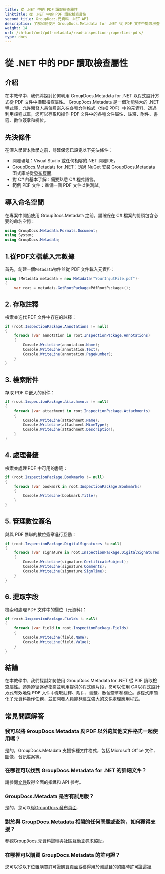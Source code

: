 ```yaml
---
title: 從 .NET 中的 PDF 讀取檢查屬性
linktitle: 從 .NET 中的 PDF 讀取檢查屬性
second_title: GroupDocs.元資料 .NET API
description: 了解如何使用 GroupDocs.Metadata for .NET 從 PDF 文件中提取檢查屬性。探索註釋、附件等。
weight: 14
url: /zh-hant/net/pdf-metadata/read-inspection-properties-pdfs/
type: docs
---
```

# 從 .NET 中的 PDF 讀取檢查屬性

## 介紹
在本教學中，我們將探討如何利用 GroupDocs.Metadata for .NET 以程式設計方式從 PDF 文件中擷取檢查屬性。 GroupDocs.Metadata 是一個功能強大的 .NET 程式庫，允許開發人員使用嵌入在各種文件格式（包括 PDF）中的元資料。透過利用該程式庫，您可以存取和操作 PDF 文件中的各種文件屬性、註釋、附件、書籤、數位簽章和欄位。
## 先決條件
在深入學習本教學之前，請確保您已設定以下先決條件：
- 開發環境：Visual Studio 或任何相容的.NET 開發IDE。
-  GroupDocs.Metadata for .NET：透過 NuGet 安裝 GroupDocs.Metadata 函式庫或從[發布頁面](https://releases.groupdocs.com/metadata/net/).
- 對 C# 的基本了解：需要熟悉 C# 程式語言。
- 範例 PDF 文件：準備一個 PDF 文件以供測試。

## 導入命名空間
在專案中開始使用 GroupDocs.Metadata 之前，請確保在 C# 檔案的開頭包含必要的命名空間：
```csharp
using GroupDocs.Metadata.Formats.Document;
using System;
using GroupDocs.Metadata;
```
## 1.從PDF文檔載入元數據
首先，創建一個`Metadata`物件並從 PDF 文件載入元資料：
```csharp
using (Metadata metadata = new Metadata("YourInputFile.pdf"))
{
    var root = metadata.GetRootPackage<PdfRootPackage>();
```
## 2. 存取註釋
檢索並迭代 PDF 文件中存在的註釋：
```csharp
if (root.InspectionPackage.Annotations != null)
{
    foreach (var annotation in root.InspectionPackage.Annotations)
    {
        Console.WriteLine(annotation.Name);
        Console.WriteLine(annotation.Text);
        Console.WriteLine(annotation.PageNumber);
    }
}
```
## 3. 檢索附件
存取 PDF 中嵌入的附件：
```csharp
if (root.InspectionPackage.Attachments != null)
{
    foreach (var attachment in root.InspectionPackage.Attachments)
    {
        Console.WriteLine(attachment.Name);
        Console.WriteLine(attachment.MimeType);
        Console.WriteLine(attachment.Description);
    }
}
```
## 4. 處理書籤
檢索並處理 PDF 中可用的書籤：
```csharp
if (root.InspectionPackage.Bookmarks != null)
{
    foreach (var bookmark in root.InspectionPackage.Bookmarks)
    {
        Console.WriteLine(bookmark.Title);
    }
}
```
## 5. 管理數位簽名
與與 PDF 關聯的數位簽章進行互動：
```csharp
if (root.InspectionPackage.DigitalSignatures != null)
{
    foreach (var signature in root.InspectionPackage.DigitalSignatures)
    {
        Console.WriteLine(signature.CertificateSubject);
        Console.WriteLine(signature.Comments);
        Console.WriteLine(signature.SignTime);
    }
}
```
## 6. 提取字段
檢索和處理 PDF 文件中的欄位（元資料）：
```csharp
if (root.InspectionPackage.Fields != null)
{
    foreach (var field in root.InspectionPackage.Fields)
    {
        Console.WriteLine(field.Name);
        Console.WriteLine(field.Value);
    }
}
```

## 結論
在本教學中，我們探討如何使用 GroupDocs.Metadata for .NET 從 PDF 讀取檢查屬性。透過遵循逐步指南並利用提供的程式碼片段，您可以使用 C# 以程式設計方式有效地從 PDF 文件中提取註釋、附件、書籤、數位簽章和欄位。該程式庫簡化了元資料操作任務，並使開發人員能夠建立強大的文件處理應用程式。

## 常見問題解答
### 我可以將 GroupDocs.Metadata 與 PDF 以外的其他文件格式一起使用嗎？
是的，GroupDocs.Metadata 支援多種文件格式，包括 Microsoft Office 文件、圖像、音訊檔案等。
### 在哪裡可以找到 GroupDocs.Metadata for .NET 的詳細文件？
請參閱[文件](https://tutorials.groupdocs.com/metadata/net/)取得全面的指導和 API 參考。
### GroupDocs.Metadata 是否有試用版？
是的，您可以從[GroupDocs 發布頁面](https://releases.groupdocs.com/).
### 對於與 GroupDocs.Metadata 相關的任何問題或查詢，如何獲得支援？
參觀[GroupDocs.元資料論壇](https://forum.groupdocs.com/c/metadata/14)與社區互動並尋求協助。
### 在哪裡可以購買 GroupDocs.Metadata 的許可證？
您可以從以下位置購買許可證[購買頁面](https://purchase.groupdocs.com/buy)或獲得用於測試目的的臨時許可證[這裡](https://purchase.groupdocs.com/temporary-license/).